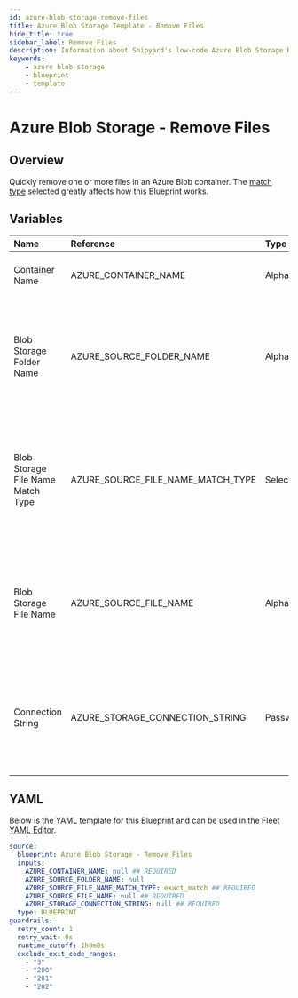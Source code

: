 ```yaml
---
id: azure-blob-storage-remove-files
title: Azure Blob Storage Template - Remove Files
hide_title: true
sidebar_label: Remove Files
description: Information about Shipyard's low-code Azure Blob Storage Remove Files blueprint. Quickly delete one or more files from an Azure Blob Storage container 
keywords:
    - azure blob storage
    - blueprint
    - template
---
```


# Azure Blob Storage - Remove Files

## Overview
Quickly remove one or more files in an Azure Blob container. The [match type](https://www.shipyardapp.com/docs/reference/blueprint-library/match-type/) selected greatly affects how this Blueprint works.

## Variables

| Name | Reference | Type | Required | Default | Options | Description |
|:-----|:----------|:-----|:---------|:--------|:--------|:------------|
| Container Name | AZURE_CONTAINER_NAME  | Alphanumeric |:white_check_mark: | - | - | Name of the target Azure storage container. |
| Blob Storage Folder Name | AZURE_SOURCE_FOLDER_NAME  | Alphanumeric |:heavy_minus_sign: | - | - | Name of the folder where the target file is stored in the Azure storage container. If left blank, the root directory will be used |
| Blob Storage File Name Match Type | AZURE_SOURCE_FILE_NAME_MATCH_TYPE  | Select |:white_check_mark: | `exact_match` | Exact Match: `exact_match`<br></br><br></br>Regex Match: `regex_match`<br></br><br></br> | Determines if the text in "Blob Storage File Name" will look for one file with exact match, or multiple files using regex. |
| Blob Storage File Name | AZURE_SOURCE_FILE_NAME  | Alphanumeric |:white_check_mark: | - | - | Name of the target file(s) in the Azure storage storage container. Can be regex if "Match Type" is set accordingly. |
| Connection String | AZURE_STORAGE_CONNECTION_STRING  | Password |:white_check_mark: | - | - | Connection string for programmatic access to download the file from the specified Azure storage container. |


## YAML
Below is the YAML template for this Blueprint and can be used in the Fleet [YAML Editor](../../reference/fleets/yaml-editor.md).
```yaml
source:
  blueprint: Azure Blob Storage - Remove Files
  inputs:
    AZURE_CONTAINER_NAME: null ## REQUIRED
    AZURE_SOURCE_FOLDER_NAME: null 
    AZURE_SOURCE_FILE_NAME_MATCH_TYPE: exact_match ## REQUIRED
    AZURE_SOURCE_FILE_NAME: null ## REQUIRED
    AZURE_STORAGE_CONNECTION_STRING: null ## REQUIRED
  type: BLUEPRINT
guardrails:
  retry_count: 1
  retry_wait: 0s
  runtime_cutoff: 1h0m0s
  exclude_exit_code_ranges:
    - "3"
    - "200"
    - "201"
    - "202"
```

